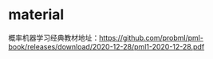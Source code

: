 # material
概率机器学习经典教材地址：https://github.com/probml/pml-book/releases/download/2020-12-28/pml1-2020-12-28.pdf

